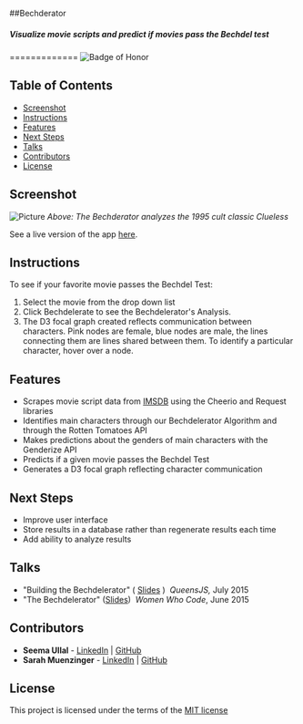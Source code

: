 ##Bechderator
##### Visualize movie scripts and predict if movies pass the Bechdel test
=============
![Badge of Honor](https://img.shields.io/badge/Built%20at-Fullstack-green.svg?style=flat-square)

## Table of Contents
- [Screenshot](#screenshot)
- [Instructions](#instructions)
- [Features](#features)
- [Next Steps](#talks)
- [Talks](#talks)
- [Contributors](#contributors)
- [License](#license)


## Screenshot
![Picture](http://i.imgur.com/y4Lyl8b.jpg?1)
_Above: The Bechderator analyzes the 1995 cult classic Clueless_

See a live version of the app [here](http://www.bechdelerator.com/).


## Instructions
To see if your favorite movie passes the Bechdel Test:
 1.  Select the movie from the drop down list
 2. Click Bechdelerate to see the Bechdelerator's Analysis.
 3. The D3 focal graph created reflects communication between characters. Pink nodes are female, blue nodes are male, the lines connecting them are lines shared between them. To identify a particular character, hover over a node.

## Features
- Scrapes movie script data from <a href="http://www.imsdb.com/">IMSDB</a> using the Cheerio and Request libraries
- Identifies main characters through our Bechdelerator Algorithm and through the Rotten Tomatoes API
- Makes predictions about the genders of main characters with the Genderize API
- Predicts if a given movie passes the Bechdel Test
- Generates a D3 focal graph reflecting character communication


## Next Steps
- Improve user interface
- Store results in a database rather than regenerate results each time
- Add ability to analyze results

## Talks
- "Building the Bechdelerator" ( <a href="http://slides.com/seemaullal/bechdelerator-7">Slides</a> )
  &nbsp;*QueensJS,* July 2015 
- "The Bechdelerator" (<a href="http://slides.com/seemaullal/bechdelerator">Slides</a>)
&nbsp;*Women Who Code*, June 2015 


## Contributors
* __Seema Ullal__ - [LinkedIn](https://www.linkedin.com/profile/in/seemaullal) | [GitHub](https://github.com/seemaulla)
* __Sarah Muenzinger__ - [LinkedIn](https://www.linkedin.com/profile/in/sarahmuenzinger) | [GitHub](https://github.com/smuenzinger)

## License

This project is licensed under the terms of the [MIT license](http://opensource.org/licenses/MIT)
